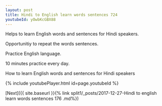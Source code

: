 ```yaml
---
layout: post
title: Hindi to English learn words sentences 724 
youtubeId: yOwbKcGBX88
---
```

 
 
Helps to learn English words and sentences for Hindi speakers.

Opportunitiy to repeat the words sentences. 

Practice English language. 
 
10 minutes practice every day. 
 
How to learn English words and sentences for Hindi speakers 
 
{% include youtubePlayer.html id=page.youtubeId %}
 
 
[Next]({{ site.baseurl }}{% link  split1/_posts/2017-12-27-Hindi to english learn words sentences 176 .md%})
 
